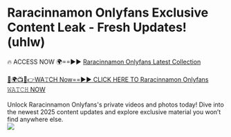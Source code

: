 # Raracinnamon Onlyfans Exclusive Content Leak - Fresh Updates! (uhlw)

🔥 ACCESS NOW 🌍==►► <a href="https://tinyurl.com/kvy9nzfs" rel="nofollow">Raracinnamon Onlyfans Latest Collection</a>
<br><br>
[🔴🌍📺📱👉WA𝚃CH Now==►► CLICK HERE TO Raracinnamon Onlyfans 𝚆𝙰𝚃𝙲𝙷 NOW](https://tinyurl.com/kvy9nzfs)
<br><br>
Unlock Raracinnamon Onlyfans's private videos and photos today! Dive into the newest 2025 content updates and explore exclusive material you won’t find anywhere else.
<br>
<a href="https://tinyurl.com/kvy9nzfs" rel="nofollow" data-target="animated-image.originalLink"><img src="https://camo.githubusercontent.com/8a4f000d20f83aca3bf7ec5f350d767afa0574a8a352519fd8cfa583a6f93a33/68747470733a2f2f692e696d6775722e636f6d2f644a486b345a712e676966" data-canonical-src="https://i.imgur.com/dJHk4Zq.gif" style="max-width: 100%; display: inline-block;" data-target="animated-image.originalImage"></a>
<br>
